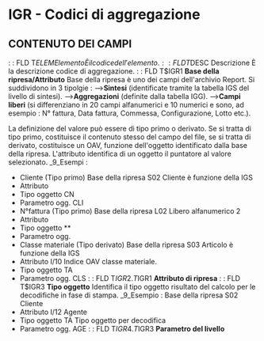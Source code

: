# IGR - Codici di aggregazione
## CONTENUTO DEI CAMPI
 :  : FLD T$ELEM Elemento
È il codice dell'elemento.
 :  : FLD T$DESC Descrizione
È la descrizione codice di aggregazione.
 :  : FLD T$IGR1 __Base della ripresa/Attributo__
Base della ripresa è uno dei campi dell'archivio Report.
Si suddividono in 3 tipolgie : 
-->**Sintesi** (identificate tramite la tabella IGS del livello di sintesi).
-->**Aggregazioni** (definite dalla tabella IGG).
-->**Campi liberi** (si differenziano in 20 campi alfanumerici e 10 numerici e sono, ad esempio :  N° fattura, Data fattura, Commessa, Configurazione, Lotto etc.).

La definizione del valore può essere di tipo primo o derivato. Se si tratta di tipo primo, costituisce il contenuto stesso del campo del file, se si tratta di derivato, costituisce un OAV, funzione dell'oggetto identificato dalla base della ripresa. L'attributo identifica di un oggetto il puntatore al valore selezionato.
_9_Esempi : 
 - Cliente  (Tipo primo)
Base della ripresa  S02  Cliente è funzione della IGS
 - Attributo
 - Tipo oggetto        CN
 - Parametro ogg.      CLI
 - N°fattura (Tipo primo)
 Base della ripresa  L02  Libero alfanumerico 2
 - Attributo
 - Tipo oggetto        **
 - Parametro ogg.
 - Classe materiale (Tipo derivato)
Base della ripresa  S03      Articolo è funzione della IGS
 - Attributo           I/10     Indice OAV classe materiale.
 - Tipo oggetto        TA
 - Parametro ogg.      CLS
 :  : FLD T$IGR2.T$IGR1 __Attributo di ripresa__
 :  : FLD T$IGR3 __Tipo oggetto__
Identifica il tipo oggetto risultato del calcolo per le decodifiche in fase di stampa.
_9_Esempio : 
Base della ripresa  S02      Cliente
 - Attributo           I/12     Agente
 - Tipo oggetto        TA       Tipo oggetto per decodifica
 - Parametro ogg.      AGE
 :  : FLD T$IGR4.T$IGR3 __Parametro del livello__
